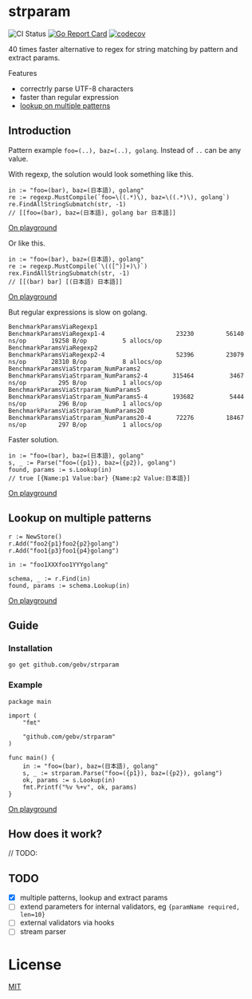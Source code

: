 # strparam

![CI Status](https://github.com/gebv/strparam/workflows/Go/badge.svg)
[![Go Report Card](https://goreportcard.com/badge/github.com/gebv/strparam)](https://goreportcard.com/report/github.com/gebv/strparam)
[![codecov](https://codecov.io/gh/gebv/strparam/branch/master/graph/badge.svg)](https://codecov.io/gh/gebv/strparam)

40 times faster аlternative to regex for string matching by pattern and extract params.

Features
* correctrly parse UTF-8 characters
* faster than regular expression
* [lookup on multiple patterns](#lookup-on-multiple-patterns)

## Introduction

Pattern example `foo=(..), baz=(..), golang`. Instead of `..` can be any value.

With regexp, the solution would look something like this.

```golang
in := "foo=(bar), baz=(日本語), golang"
re := regexp.MustCompile(`foo=\((.*)\), baz=\((.*)\), golang`)
re.FindAllStringSubmatch(str, -1)
// [[foo=(bar), baz=(日本語), golang bar 日本語]]
```
[On playground](https://play.golang.org/p/_ENJU_Mjnty)

Or like this.

```golang
in := "foo=(bar), baz=(日本語), golang"
re := regexp.MustCompile(`\(([^)]+)\)`)
rex.FindAllStringSubmatch(str, -1)
// [[(bar) bar] [(日本語) 日本語]]
```
[On playground](https://play.golang.org/p/SSpy7iiINow)

But regular expressions is slow on golang.

```
BenchmarkParamsViaRegexp1
BenchmarkParamsViaRegexp1-4                	   23230	     56140 ns/op	   19258 B/op	       5 allocs/op
BenchmarkParamsViaRegexp2
BenchmarkParamsViaRegexp2-4                	   52396	     23079 ns/op	   28310 B/op	       8 allocs/op
BenchmarkParamsViaStrparam_NumParams2
BenchmarkParamsViaStrparam_NumParams2-4    	  315464	      3467 ns/op	     295 B/op	       1 allocs/op
BenchmarkParamsViaStrparam_NumParams5
BenchmarkParamsViaStrparam_NumParams5-4    	  193682	      5444 ns/op	     296 B/op	       1 allocs/op
BenchmarkParamsViaStrparam_NumParams20
BenchmarkParamsViaStrparam_NumParams20-4   	   72276	     18467 ns/op	     297 B/op	       1 allocs/op
```

Faster solution.

```golang
in := "foo=(bar), baz=(日本語), golang"
s, _ := Parse("foo=({p1}), baz=({p2}), golang")
found, params := s.Lookup(in)
// true [{Name:p1 Value:bar} {Name:p2 Value:日本語}]
```

[On playground](https://play.golang.org/p/wOS1TUMnl38)

## Lookup on multiple patterns

```golang
r := NewStore()
r.Add("foo2{p1}foo2{p2}golang")
r.Add("foo1{p3}foo1{p4}golang")

in := "foo1XXXfoo1YYYgolang"

schema, _ := r.Find(in)
found, params := schema.Lookup(in)
```

[On playground](https://play.golang.org/p/h6u4BHGTsa0)

## Guide

### Installation

```
go get github.com/gebv/strparam
```

### Example

```golang
package main

import (
	"fmt"

	"github.com/gebv/strparam"
)

func main() {
	in := "foo=(bar), baz=(日本語), golang"
	s, _ := strparam.Parse("foo=({p1}), baz=({p2}), golang")
	ok, params := s.Lookup(in)
    fmt.Printf("%v %+v", ok, params)
}

```

[On playground](https://play.golang.org/p/wOS1TUMnl38)

## How does it work?

// TODO:

## TODO

- [x] multiple patterns, lookup and extract params
- [ ] extend parameters for internal validators, eg `{paramName required, len=10}`
- [ ] external validators via hooks
- [ ] stream parser

# License

[MIT](LICENSE)
